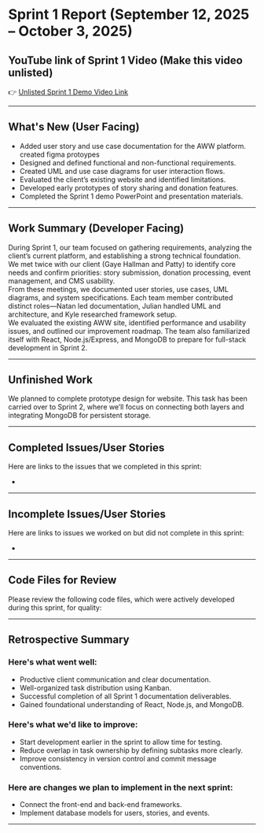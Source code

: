 # Sprint 1 Report (September 12, 2025 – October 3, 2025)

## YouTube link of Sprint 1 Video (Make this video unlisted)
👉 [Unlisted Sprint 1 Demo Video Link]( https://youtu.be/S8LtQ6oNvmo)

---

## What's New (User Facing)
 * Added user story and use case documentation for the AWW platform.
 created figma protoypes
 * Designed and defined functional and non-functional requirements.
 * Created UML and use case diagrams for user interaction flows.
 * Evaluated the client’s existing website and identified limitations.
 * Developed early prototypes of story sharing and donation features.
 * Completed the Sprint 1 demo PowerPoint and presentation materials.

---

## Work Summary (Developer Facing)
During Sprint 1, our team focused on gathering requirements, analyzing the client’s current platform, and establishing a strong technical foundation.  
We met twice with our client (Gaye Hallman and Patty) to identify core needs and confirm priorities: story submission, donation processing, event management, and CMS usability.  
From these meetings, we documented user stories, use cases, UML diagrams, and system specifications. Each team member contributed distinct roles—Natan led documentation, Julian handled UML and architecture, and Kyle researched framework setup.  
We evaluated the existing AWW site, identified performance and usability issues, and outlined our improvement roadmap. The team also familiarized itself with React, Node.js/Express, and MongoDB to prepare for full-stack development in Sprint 2.

---

## Unfinished Work
We planned to complete prototype design for website. 
This task has been carried over to Sprint 2, where we’ll focus on connecting both layers and integrating MongoDB for persistent storage.

---

## Completed Issues/User Stories
Here are links to the issues that we completed in this sprint:

 * 

---

## Incomplete Issues/User Stories
Here are links to issues we worked on but did not complete in this sprint:
 
 *

---

## Code Files for Review
Please review the following code files, which were actively developed during this sprint, for quality:

---

## Retrospective Summary

### Here's what went well:
  * Productive client communication and clear documentation.
  * Well-organized task distribution using Kanban.
  * Successful completion of all Sprint 1 documentation deliverables.
  * Gained foundational understanding of React, Node.js, and MongoDB.

### Here's what we'd like to improve:
  * Start development earlier in the sprint to allow time for testing.
  * Reduce overlap in task ownership by defining subtasks more clearly.
  * Improve consistency in version control and commit message conventions.

### Here are changes we plan to implement in the next sprint:
  * Connect the front-end and back-end frameworks.
  * Implement database models for users, stories, and events.
 

---


